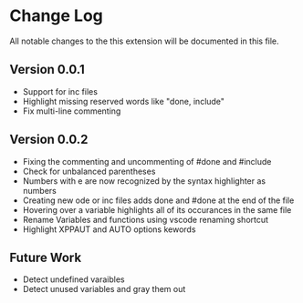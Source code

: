 # Change Log

All notable changes to the this extension will be documented in this file.

## Version 0.0.1

- Support for inc files
- Highlight missing reserved words like "done, include"
- Fix multi-line commenting

## Version 0.0.2

- Fixing the commenting and uncommenting of #done and #include
- Check for unbalanced parentheses
- Numbers with e are now recognized by the syntax highlighter as numbers
- Creating new ode or inc files adds done and #done at the end of the file
- Hovering over a variable highlights all of its occurances in the same file
- Rename Variables and functions using vscode renaming shortcut
- Highlight XPPAUT and AUTO options kewords

## Future Work

- Detect undefined varaibles
- Detect unused variables and gray them out
